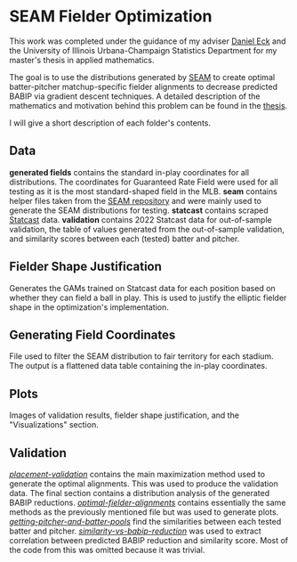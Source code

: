 # SEAM Fielder Optimization
This work was completed under the guidance of my adviser [Daniel Eck](https://stat.illinois.edu/directory/profile/dje13) and the University of Illinois Urbana-Champaign Statistics Department for my master's thesis in applied mathematics.

The goal is to use the distributions generated by [SEAM](https://github.com/ecklab/seam) to create optimal batter-pitcher matchup-specific fielder alignments to decrease predicted BABIP via gradient descent techniques. A detailed description of the mathematics and motivation behind this problem can be found in the [thesis](https://github.com/colalb1/SEAM-Fielder-Optimization/blob/main/SEAM-Fielder-Placement-Optimization.pdf).

I will give a short description of each folder's contents.

## Data
**generated fields** contains the standard in-play coordinates for all distributions. The coordinates for Guaranteed Rate Field were used for all testing as it is the most standard-shaped field in the MLB. **seam** contains helper files taken from the [SEAM repository](https://github.com/ecklab/seam) and were mainly used to generate the SEAM distributions for testing. **statcast** contains scraped [Statcast](https://baseballsavant.mlb.com/statcast_search) data. **validation** contains 2022 Statcast data for out-of-sample validation, the table of values generated from the out-of-sample validation, and similarity scores between each (tested) batter and pitcher.


## Fielder Shape Justification
Generates the GAMs trained on Statcast data for each position based on whether they can field a ball in play. This is used to justify the elliptic fielder shape in the optimization's implementation.

## Generating Field Coordinates
File used to filter the SEAM distribution to fair territory for each stadium. The output is a flattened data table containing the in-play coordinates.

## Plots
Images of validation results, fielder shape justification, and the "Visualizations" section.

## Validation
*[placement-validation](https://github.com/colalb1/SEAM-Fielder-Optimization/blob/main/validation/placement-validation.Rmd)* contains the main maximization method used to generate the optimal alignments. This was used to produce the validation data. The final section contains a distribution analysis of the generated BABIP reductions. *[optimal-fielder-alignments](https://github.com/colalb1/SEAM-Fielder-Optimization/blob/main/validation/optimal-fielder-alignments.R)* contains essentially the same methods as the previously mentioned file but was used to generate plots. *[getting-pitcher-and-batter-pools](https://github.com/colalb1/SEAM-Fielder-Optimization/blob/main/validation/getting-pitcher-and-batter-pools.R)* find the similarities between each tested batter and pitcher. *[similarity-vs-babip-reduction](https://github.com/colalb1/SEAM-Fielder-Optimization/blob/main/validation/similarity-vs-babip-reduction.R)* was used to extract correlation between predicted BABIP reduction and similarity score. Most of the code from this was omitted because it was trivial.
